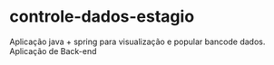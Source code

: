 # controle-dados-estagio
Aplicação java + spring para visualização e popular bancode dados. 
Aplicação de Back-end
